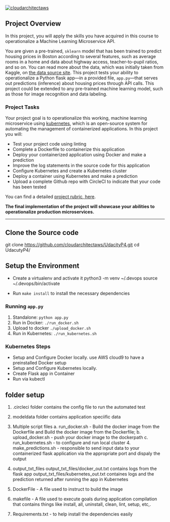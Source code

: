 [![cloudarchitectaws](https://github.com/cloudarchitectaws/UdacityP4.svg?style=svg)](https://github.com/cloudarchitectaws/UdacityP4)

## Project Overview

In this project, you will apply the skills you have acquired in this course to operationalize a Machine Learning Microservice API. 

You are given a pre-trained, `sklearn` model that has been trained to predict housing prices in Boston according to several features, such as average rooms in a home and data about highway access, teacher-to-pupil ratios, and so on. You can read more about the data, which was initially taken from Kaggle, on [the data source site](https://www.kaggle.com/c/boston-housing). This project tests your ability to operationalize a Python flask app—in a provided file, `app.py`—that serves out predictions (inference) about housing prices through API calls. This project could be extended to any pre-trained machine learning model, such as those for image recognition and data labeling.

### Project Tasks

Your project goal is to operationalize this working, machine learning microservice using [kubernetes](https://kubernetes.io/), which is an open-source system for automating the management of containerized applications. In this project you will:
* Test your project code using linting
* Complete a Dockerfile to containerize this application
* Deploy your containerized application using Docker and make a prediction
* Improve the log statements in the source code for this application
* Configure Kubernetes and create a Kubernetes cluster
* Deploy a container using Kubernetes and make a prediction
* Upload a complete Github repo with CircleCI to indicate that your code has been tested

You can find a detailed [project rubric, here](https://review.udacity.com/#!/rubrics/2576/view).

**The final implementation of the project will showcase your abilities to operationalize production microservices.**

---
## Clone the Source code

git clone https://github.com/cloudarchitectaws/UdacityP4.git
cd UdacutyP4/

## Setup the Environment

* Create a virtualenv and activate it
python3 -m venv ~/.devops
source ~/.devops/bin/activate

* Run `make install` to install the necessary dependencies


### Running `app.py`

1. Standalone:  `python app.py`
2. Run in Docker:  `./run_docker.sh`
3. Upload to docker `./upload_docker.sh`
4. Run in Kubernetes:  `./run_kubernetes.sh`

### Kubernetes Steps

* Setup and Configure Docker locally. use AWS cloud9 to have a preinstalled Docker setup
* Setup and Configure Kubernetes locally. 
* Create Flask app in Container
* Run via kubectl

## folder setup
1. .circleci folder contains the config file to run the automated test
2. modeldata folder contains application speciific data 
3. Multiple script files
   a. run_docker.sh - Build the docker image from the Dockerfile and Build the docker image from the Dockerfile;
   b. upload_docker.sh - push your docker image to the dockerpath
   c. run_kubernetes.sh - to configure and run local cluster 
   4. make_predictions.sh - responsible to send input data to your containerized flask application via the appropriate port and dispaly the output
   
4. output_txt_files
output_txt_files/docker_out.txt contains logs from the flask app
output_txt_files/kubernetes_out.txt containes logs and the prediction returned after running the app in Kubernetes

5. DockerFile - A file used to instruct to build the image

6. makefile - A file used to execute goals during application compilation that contains things like  install, all, uninstall, clean, lint, setup, etc,.

7. Requirements.txt -  to help install the dependencies easily




